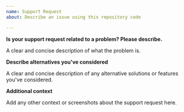 ```yaml
---
name: Support Request
about: Describe an issue using this repository code

---
```


**Is your support request related to a problem? Please describe.**

A clear and concise description of what the problem is.


**Describe alternatives you've considered**

A clear and concise description of any alternative solutions or features you've considered.

**Additional context**

Add any other context or screenshots about the support request here.
